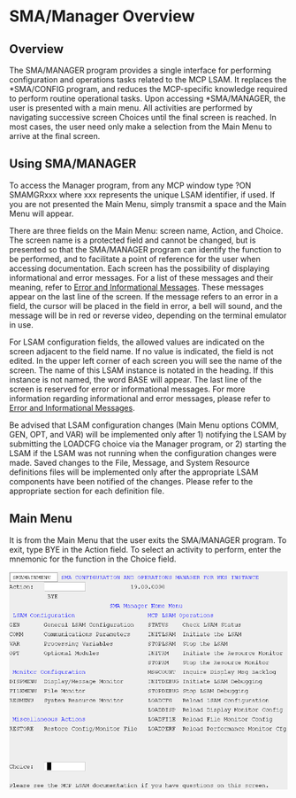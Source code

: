 # SMA/Manager Overview

## Overview

The SMA/MANAGER program provides a single interface for performing configuration and operations tasks related to the MCP LSAM. It replaces the \*SMA/CONFIG program, and reduces the MCP-specific knowledge required to perform routine operational tasks. Upon accessing \*SMA/MANAGER, the user is presented with a main menu. All activities are performed by navigating successive screen Choices until the final screen is reached. In most cases, the user need only make a selection from the Main Menu to arrive at the final screen.

## Using SMA/MANAGER

To access the Manager program, from any MCP window type ?ON SMAMGRxxx where xxx represents the unique LSAM identifier, if used. If you are not presented the Main Menu, simply transmit a space and the Main Menu will appear.

There are three fields on the Main Menu: screen name, Action, and Choice. The screen name is a protected field and cannot be changed, but is presented so that the SMA/MANAGER program can identify the function to be performed, and to facilitate a point of reference for the user when accessing documentation. Each screen has the possibility of displaying informational and error messages. For a list of these messages and their meaning, refer to [Error and Informational Messages](../../operations-and-components/sma-manager/error-and-informational-messages). These messages appear on the last line of the screen. If the message refers to an error in a field, the cursor will be placed in the field in error, a bell will sound, and the message will be in red or reverse video, depending on the terminal emulator in use.

For LSAM configuration fields, the allowed values are indicated on the screen adjacent to the field name. If no value is indicated, the field is not edited. In the upper left corner of each screen you will see the name of the screen. The name of this LSAM instance is notated in the heading. If this instance is not named, the word BASE will appear. The last line of the screen is reserved for error or informational messages. For more information regarding informational and error messages, please refer to [Error and Informational Messages](../../operations-and-components/sma-manager/error-and-informational-messages).

Be advised that LSAM configuration changes (Main Menu options COMM, GEN, OPT, and VAR) will be implemented only after 1) notifying the LSAM by submitting the LOADCFG choice via the Manager program, or 2) starting the LSAM if the LSAM was not running when the configuration changes were made. Saved changes to the File, Message, and System Resource definitions files will be implemented only after the appropriate LSAM components have been notified of the changes. Please refer to the appropriate section for each definition file.

## Main Menu

It is from the Main Menu that the user exits the SMA/MANAGER program. To exit, type BYE in the Action field. To select an activity to perform, enter the mnemonic for the function in the Choice field.

![SMAMAINMENU](../../../static/img/smamainmenu.png)



